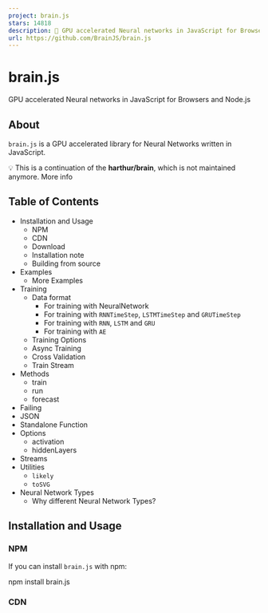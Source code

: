 ```yaml
---
project: brain.js
stars: 14818
description: 🤖 GPU accelerated Neural networks in JavaScript for Browsers and Node.js
url: https://github.com/BrainJS/brain.js
---
```


brain.js
========

GPU accelerated Neural networks in JavaScript for Browsers and Node.js

About
-----

`brain.js` is a GPU accelerated library for Neural Networks written in JavaScript.

💡 This is a continuation of the **harthur/brain**, which is not maintained anymore. More info

Table of Contents
-----------------

-   Installation and Usage
    -   NPM
    -   CDN
    -   Download
    -   Installation note
    -   Building from source
-   Examples
    -   More Examples
-   Training
    -   Data format
        -   For training with NeuralNetwork
        -   For training with `RNNTimeStep`, `LSTMTimeStep` and `GRUTimeStep`
        -   For training with `RNN`, `LSTM` and `GRU`
        -   For training with `AE`
    -   Training Options
    -   Async Training
    -   Cross Validation
    -   Train Stream
-   Methods
    -   train
    -   run
    -   forecast
-   Failing
-   JSON
-   Standalone Function
-   Options
    -   activation
    -   hiddenLayers
-   Streams
-   Utilities
    -   `likely`
    -   `toSVG`
-   Neural Network Types
    -   Why different Neural Network Types?

Installation and Usage
----------------------

### NPM

If you can install `brain.js` with npm:

npm install brain.js

### CDN

<script src\="//unpkg.com/brain.js"\></script\>

### Download

Download the latest brain.js for browser

### Installation note

`Brain.js` depends on a native module `headless-gl` for GPU support. In most cases installing `brain.js` from npm should just work. However, if you run into problems, this means prebuilt binaries are not able to download from GitHub repositories and you might need to build it yourself.

#### Building from source

Please make sure the following dependencies are installed and up to date and then run:

npm rebuild

##### System dependencies

###### Mac OS X

-   A supported version of Python
-   XCode

###### Ubuntu/Debian

-   A supported version of Python
-   A GNU C++ environment (available via the `build-essential` package on `apt`)
-   libxi-dev
-   Working and up-to-date OpenGL drivers
-   GLEW
-   pkg-config

sudo apt-get install -y build-essential libglew-dev libglu1-mesa-dev libxi-dev pkg-config

###### Windows

-   A supported version of Python **See:** https://apps.microsoft.com/store/search/python
-   Microsoft Visual Studio Build Tools 2022
-   run in cmd: `npm config set msvs_version 2022` **Note: This no longer works in modern versions of npm.**
-   run in cmd: `npm config set python python3` **Note: This no longer works in modern versions of npm.**

\* If you are using `Build Tools 2017` then run `npm config set msvs_version 2017` **Note: This no longer works in modern versions of npm.**

Examples
--------

Here's an example showcasing how to approximate the XOR function using `brain.js`: more info on config here.

💡 A fun and practical introduction to Brain.js

// provide optional config object (or undefined). Defaults shown.
const config \= {
  binaryThresh: 0.5,
  hiddenLayers: \[3\], // array of ints for the sizes of the hidden layers in the network
  activation: 'sigmoid', // supported activation types: \['sigmoid', 'relu', 'leaky-relu', 'tanh'\],
  leakyReluAlpha: 0.01, // supported for activation type 'leaky-relu'
};

// create a simple feed-forward neural network with backpropagation
const net \= new brain.NeuralNetwork(config);

net.train(\[
  { input: \[0, 0\], output: \[0\] },
  { input: \[0, 1\], output: \[1\] },
  { input: \[1, 0\], output: \[1\] },
  { input: \[1, 1\], output: \[0\] },
\]);

const output \= net.run(\[1, 0\]); // \[0.987\]

or more info on config here.

// provide optional config object, defaults shown.
const config \= {
  inputSize: 20,
  inputRange: 20,
  hiddenLayers: \[20, 20\],
  outputSize: 20,
  learningRate: 0.01,
  decayRate: 0.999,
};

// create a simple recurrent neural network
const net \= new brain.recurrent.RNN(config);

net.train(\[
  { input: \[0, 0\], output: \[0\] },
  { input: \[0, 1\], output: \[1\] },
  { input: \[1, 0\], output: \[1\] },
  { input: \[1, 1\], output: \[0\] },
\]);

let output \= net.run(\[0, 0\]); // \[0\]
output \= net.run(\[0, 1\]); // \[1\]
output \= net.run(\[1, 0\]); // \[1\]
output \= net.run(\[1, 1\]); // \[0\]

However, there is no reason to use a neural network to figure out XOR. (-: So, here is a more involved, realistic example: Demo: training a neural network to recognize color contrast.

More Examples
-------------

Brain.js Examples Repo

You can check out this fantastic screencast, which explains how to train a simple neural network using a real-world dataset: How to create a neural network in the browser using Brain.js.

Training
--------

Use `train()` to train the network with an array of training data. The network has to be trained with all the data in bulk in one call to `train()`. More training patterns will probably take longer to train, but will usually result in a network better at classifying new patterns.

### Note

Training is computationally expensive, so you should try to train the network offline (or on a Worker) and use the `toFunction()` or `toJSON()` options to plug the pre-trained network into your website.

### Data format

#### For training with `NeuralNetwork`

Each training pattern should have an `input` and an `output`, both of which can be either an array of numbers from `0` to `1` or a hash of numbers from `0` to `1`. For the color contrast demo it looks something like this:

const net \= new brain.NeuralNetwork();

net.train(\[
  { input: { r: 0.03, g: 0.7, b: 0.5 }, output: { black: 1 } },
  { input: { r: 0.16, g: 0.09, b: 0.2 }, output: { white: 1 } },
  { input: { r: 0.5, g: 0.5, b: 1.0 }, output: { white: 1 } },
\]);

const output \= net.run({ r: 1, g: 0.4, b: 0 }); // { white: 0.99, black: 0.002 }

Here's another variation of the above example. (_Note_ that input objects do not need to be similar.)

net.train(\[
  { input: { r: 0.03, g: 0.7 }, output: { black: 1 } },
  { input: { r: 0.16, b: 0.2 }, output: { white: 1 } },
  { input: { r: 0.5, g: 0.5, b: 1.0 }, output: { white: 1 } },
\]);

const output \= net.run({ r: 1, g: 0.4, b: 0 }); // { white: 0.81, black: 0.18 }

#### For training with `RNNTimeStep`, `LSTMTimeStep` and `GRUTimeStep`

Each training pattern can either:

-   Be an array of numbers
-   Be an array of arrays of numbers

Example using an array of numbers:

const net \= new brain.recurrent.LSTMTimeStep();

net.train(\[\[1, 2, 3\]\]);

const output \= net.run(\[1, 2\]); // 3

Example using an array of arrays of numbers:

const net \= new brain.recurrent.LSTMTimeStep({
  inputSize: 2,
  hiddenLayers: \[10\],
  outputSize: 2,
});

net.train(\[
  \[1, 3\],
  \[2, 2\],
  \[3, 1\],
\]);

const output \= net.run(\[
  \[1, 3\],
  \[2, 2\],
\]); // \[3, 1\]

#### For training with `RNN`, `LSTM` and `GRU`

Each training pattern can either:

-   Be an array of values
-   Be a string
-   Have an `input` and an `output`
    -   Either of which can have an array of values or a string

CAUTION: When using an array of values, you can use ANY value, however, the values are represented in the neural network by a single input. So the more _distinct values_ has _the larger your input layer_. If you have a hundreds, thousands, or millions of floating point values _THIS IS NOT THE RIGHT CLASS FOR THE JOB_. Also, when deviating from strings, this gets into beta

Example using direct strings: Hello World Using Brainjs

  const net \= new brain.recurrent.LSTM();

  net.train(\['I am brainjs, Hello World!'\]);

  const output \= net.run('I am brainjs');
  alert(output);

const net \= new brain.recurrent.LSTM();

net.train(\[
  'doe, a deer, a female deer',
  'ray, a drop of golden sun',
  'me, a name I call myself',
\]);

const output \= net.run('doe'); // ', a deer, a female deer'

Example using strings with inputs and outputs:

const net \= new brain.recurrent.LSTM();

net.train(\[
  { input: 'I feel great about the world!', output: 'happy' },
  { input: 'The world is a terrible place!', output: 'sad' },
\]);

const output \= net.run('I feel great about the world!'); // 'happy'

#### For training with `AE`

Each training pattern can either:

-   Be an array of numbers
-   Be an array of arrays of numbers

Training an autoencoder to compress the values of a XOR calculation:

const net \= new brain.AE(
  {
    hiddenLayers: \[ 5, 2, 5 \]
  }
);

net.train(\[
  \[ 0, 0, 0 \],
  \[ 0, 1, 1 \],
  \[ 1, 0, 1 \],
  \[ 1, 1, 0 \]
\]);

Encoding/decoding:

const input \= \[ 0, 1, 1 \];

const encoded \= net.encode(input);
const decoded \= net.decode(encoded);

Denoise noisy data:

const noisyData \= \[ 0, 1, 0 \];

const data \= net.denoise(noisyData);

Test for anomalies in data samples:

const shouldBeFalse \= net.includesAnomalies(\[0, 1, 1\]);
const shouldBeTrue \= net.includesAnomalies(\[0, 1, 0\]);

### Training Options

`train()` takes a hash of options as its second argument:

net.train(data, {
  // Defaults values --> expected validation
  iterations: 20000, // the maximum times to iterate the training data --> number greater than 0
  errorThresh: 0.005, // the acceptable error percentage from training data --> number between 0 and 1
  log: false, // true to use console.log, when a function is supplied it is used --> Either true or a function
  logPeriod: 10, // iterations between logging out --> number greater than 0
  learningRate: 0.3, // scales with delta to effect training rate --> number between 0 and 1
  momentum: 0.1, // scales with next layer's change value --> number between 0 and 1
  callback: null, // a periodic call back that can be triggered while training --> null or function
  callbackPeriod: 10, // the number of iterations through the training data between callback calls --> number greater than 0
  timeout: number, // the max number of milliseconds to train for --> number greater than 0. Default --> Infinity
});

The network will stop training whenever one of the two criteria is met: the training error has gone below the threshold (default `0.005`), or the max number of iterations (default `20000`) has been reached.

By default, training will not let you know how it's doing until the end, but set `log` to `true` to get periodic updates on the current training error of the network. The training error should decrease every time. The updates will be printed to the console. If you set `log` to a function, this function will be called with the updates instead of printing to the console. However, if you want to use the values of the updates in your own output, the `callback` can be set to a function to do so instead.

The learning rate is a parameter that influences how quickly the network trains. It's a number from `0` to `1`. If the learning rate is close to `0`, it will take longer to train. If the learning rate is closer to `1`, it will train faster, but training results may be constrained to a local minimum and perform badly on new data.(_Overfitting_) The default learning rate is `0.3`.

The momentum is similar to learning rate, expecting a value from `0` to `1` as well, but it is multiplied against the next level's change value. The default value is `0.1`

Any of these training options can be passed into the constructor or passed into the `updateTrainingOptions(opts)` method and they will be saved on the network and used during the training time. If you save your network to json, these training options are saved and restored as well (except for callback and log, callback will be forgotten and log will be restored using console.log).

A boolean property called `invalidTrainOptsShouldThrow` is set to `true` by default. While the option is `true`, if you enter a training option that is outside the normal range, an error will be thrown with a message about the abnormal option. When the option is set to `false`, no error will be sent, but a message will still be sent to `console.warn` with the related information.

### Async Training

`trainAsync()` takes the same arguments as train (data and options). Instead of returning the results object from training, it returns a promise that when resolved will return the training results object. Does NOT work with:

-   `brain.recurrent.RNN`
-   `brain.recurrent.GRU`
-   `brain.recurrent.LSTM`
-   `brain.recurrent.RNNTimeStep`
-   `brain.recurrent.GRUTimeStep`
-   `brain.recurrent.LSTMTimeStep`

const net \= new brain.NeuralNetwork();
net
  .trainAsync(data, options)
  .then((res) \=> {
    // do something with my trained network
  })
  .catch(handleError);

With multiple networks you can train in parallel like this:

const net \= new brain.NeuralNetwork();
const net2 \= new brain.NeuralNetwork();

const p1 \= net.trainAsync(data, options);
const p2 \= net2.trainAsync(data, options);

Promise.all(\[p1, p2\])
  .then((values) \=> {
    const res \= values\[0\];
    const res2 \= values\[1\];
    console.log(
      \`net trained in ${res.iterations} and net2 trained in ${res2.iterations}\`
    );
    // do something super cool with my 2 trained networks
  })
  .catch(handleError);

### Cross Validation

Cross Validation can provide a less fragile way of training on larger data sets. The brain.js api provides Cross Validation in this example:

const crossValidate \= new brain.CrossValidate(() \=> new brain.NeuralNetwork(networkOptions));
crossValidate.train(data, trainingOptions, k); //note k (or KFolds) is optional
const json \= crossValidate.toJSON(); // all stats in json as well as neural networks
const net \= crossValidate.toNeuralNetwork(); // get top performing net out of \`crossValidate\`

// optionally later
const json \= crossValidate.toJSON();
const net \= crossValidate.fromJSON(json);

Use `CrossValidate` with these classes:

-   `brain.NeuralNetwork`
-   `brain.RNNTimeStep`
-   `brain.LSTMTimeStep`
-   `brain.GRUTimeStep`

An example of using cross validate can be found in cross-validate.ts

Methods
-------

### `train(trainingData)` -> trainingStatus

The output of `train()` is a hash of information about how the training went:

{
  error: 0.0039139985510105032,  // training error
  iterations: 406                // training iterations
}

### `run(input)` -> prediction

Supported on classes:

-   `brain.NeuralNetwork`
-   `brain.NeuralNetworkGPU` -> All the functionality of `brain.NeuralNetwork` but, ran on GPU (via gpu.js in WebGL2, WebGL1, or fallback to CPU)
-   `brain.recurrent.RNN`
-   `brain.recurrent.LSTM`
-   `brain.recurrent.GRU`
-   `brain.recurrent.RNNTimeStep`
-   `brain.recurrent.LSTMTimeStep`
-   `brain.recurrent.GRUTimeStep`

Example:

// feed forward
const net \= new brain.NeuralNetwork();
net.fromJSON(json);
net.run(input);

// time step
const net \= new brain.LSTMTimeStep();
net.fromJSON(json);
net.run(input);

// recurrent
const net \= new brain.LSTM();
net.fromJSON(json);
net.run(input);

### `forecast(input, count)` -> predictions

Available with the following classes. Outputs a array of predictions. Predictions being a continuation of the inputs.

-   `brain.recurrent.RNNTimeStep`
-   `brain.recurrent.LSTMTimeStep`
-   `brain.recurrent.GRUTimeStep`

Example:

const net \= new brain.LSTMTimeStep();
net.fromJSON(json);
net.forecast(input, 3);

### `toJSON() -> json`

Serialize neural network to json

### `fromJSON(json)`

Deserialize neural network from json

Failing
-------

If the network failed to train, the error will be above the error threshold. This could happen if the training data is too noisy (most likely), the network does not have enough hidden layers or nodes to handle the complexity of the data, or it has not been trained for enough iterations.

If the training error is still something huge like `0.4` after 20000 iterations, it's a good sign that the network can't make sense of the given data.

### RNN, LSTM, or GRU Output too short or too long

The instance of the net's property `maxPredictionLength` (default 100) can be set to adjust the output of the net;

Example:

const net \= new brain.recurrent.LSTM();

// later in code, after training on a few novels, write me a new one!
net.maxPredictionLength \= 1000000000; // Be careful!
net.run('Once upon a time');

JSON
----

Serialize or load in the state of a trained network with JSON:

const json \= net.toJSON();
net.fromJSON(json);

Standalone Function
-------------------

You can also get a custom standalone function from a trained network that acts just like `run()`:

const run \= net.toFunction();
const output \= run({ r: 1, g: 0.4, b: 0 });
console.log(run.toString()); // copy and paste! no need to import brain.js

Options
-------

`NeuralNetwork()` takes a hash of options:

const net \= new brain.NeuralNetwork({
  activation: 'sigmoid', // activation function
  hiddenLayers: \[4\],
  learningRate: 0.6, // global learning rate, useful when training using streams
});

### activation

This parameter lets you specify which activation function your neural network should use. There are currently four supported activation functions, **sigmoid** being the default:

-   sigmoid
-   relu
-   leaky-relu
    -   related option - 'leakyReluAlpha' optional number, defaults to 0.01
-   tanh

Here's a table (thanks, Wikipedia!) summarizing a plethora of activation functions — Activation Function

### hiddenLayers

You can use this to specify the number of hidden layers in the network and the size of each layer. For example, if you want two hidden layers - the first with 3 nodes and the second with 4 nodes, you'd give:

hiddenLayers: \[3, 4\];

By default `brain.js` uses one hidden layer with size proportionate to the size of the input array.

Streams
-------

Use https://www.npmjs.com/package/train-stream to stream data to a NeuralNetwork

Utilities
---------

### `likely`

const likely \= require('brain/likely');
const key \= likely(input, net);

Likely example see: simple letter detection

### `toSVG`

<script src\="../../src/utilities/svg.js"\></script\>

Renders the network topology of a feedforward network

document.getElementById('result').innerHTML \= brain.utilities.toSVG(
  network,
  options
);

toSVG example see: network rendering

The user interface used:

Neural Network Types
--------------------

-   `brain.NeuralNetwork` - Feedforward Neural Network with backpropagation
-   `brain.NeuralNetworkGPU` - Feedforward Neural Network with backpropagation, GPU version
-   `brain.AE` - Autoencoder or "AE" with backpropogation and GPU support
-   `brain.recurrent.RNNTimeStep` - Time Step Recurrent Neural Network or "RNN"
-   `brain.recurrent.LSTMTimeStep` - Time Step Long Short Term Memory Neural Network or "LSTM"
-   `brain.recurrent.GRUTimeStep` - Time Step Gated Recurrent Unit or "GRU"
-   `brain.recurrent.RNN` - Recurrent Neural Network or "RNN"
-   `brain.recurrent.LSTM` - Long Short Term Memory Neural Network or "LSTM"
-   `brain.recurrent.GRU` - Gated Recurrent Unit or "GRU"
-   `brain.FeedForward` - Highly Customizable Feedforward Neural Network with backpropagation
-   `brain.Recurrent` - Highly Customizable Recurrent Neural Network with backpropagation

### Why different Neural Network Types

Different neural nets do different things well. For example:

-   A Feedforward Neural Network can classify simple things very well, but it has no memory of previous actions and has infinite variation of results.
-   A Time Step Recurrent Neural Network _remembers_, and can predict future values.
-   A Recurrent Neural Network _remembers_, and has a finite set of results.

Get Involved
------------

### W3C machine learning standardization process

If you are a developer or if you just care about how ML API should look like - please take a part and join W3C community and share your opinions or simply support opinions you like or agree with.

Brain.js is a widely adopted open source machine learning library in the javascript world. There are several reasons for it, but most notable is **simplicity of usage while not sacrificing performance**. We would like to keep it also simple to learn, simple to use and performant when it comes to W3C standard. We think that current brain.js API is quite close to what we could expect to become a standard. And since supporting doesn't require much effort and still can make a huge difference feel free to join W3C community group and support us with brain.js like API.

Get involved into W3C machine learning ongoing standardization process here. You can also join our open discussion about standardization here.

Issues
------

If you have an issue, either a bug or a feature you think would benefit your project let us know and we will do our best.

Create issues here and follow the template.

### brain.js.org

Source for `brain.js.org` is available at Brain.js.org Repository. Built using awesome `vue.js` & `bulma`. Contributions are always welcome.

Contributors
------------

This project exists thanks to all the people who contribute. \[Contribute\].

Backers
-------

Thank you to all our backers! 🙏 \[Become a backer\]

Sponsors
--------

Support this project by becoming a sponsor. Your logo will show up here with a link to your website. \[Become a sponsor\]
